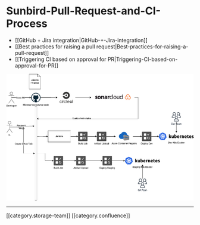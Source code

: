 # Sunbird-Pull-Request-and-CI-Process

* \[\[GitHub + Jira integration|GitHub-+-Jira-integration]]
* \[\[Best practices for raising a pull request|Best-practices-for-raising-a-pull-request]]
* \[\[Triggering CI based on approval for PR|Triggering-CI-based-on-approval-for-PR]]

![](../../../../../DevOpsFull/devops-kn-framewnbp/images/storage/Sunbird-CICD.png)

***

\[\[category.storage-team]] \[\[category.confluence]]
